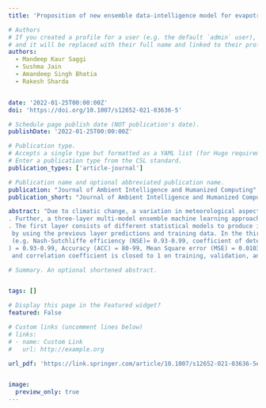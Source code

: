 ```yaml
---
title: 'Proposition of new ensemble data-intelligence model for evapotranspiration process simulation'

# Authors
# If you created a profile for a user (e.g. the default `admin` user), write the username (folder name) here
# and it will be replaced with their full name and linked to their profile.
authors:
  - Mandeep Kaur Saggi
  - Sushma Jain
  - Amandeep Singh Bhatia
  - Rakesh Sharda


date: '2022-01-25T00:00:00Z'
doi: 'https://doi.org/10.1007/s12652-021-03636-5'

# Schedule page publish date (NOT publication's date).
publishDate: '2022-01-25T00:00:00Z'

# Publication type.
# Accepts a single type but formatted as a YAML list (for Hugo requirements).
# Enter a publication type from the CSL standard.
publication_types: ['article-journal']

# Publication name and optional abbreviated publication name.
publication: "Journal of Ambient Intelligence and Humanized Computing"
publication_short: "Journal of Ambient Intelligence and Humanized Computing"

abstract: "Due to climatic change, a variation in meteorological aspects influences the water requirement for crops, evapotranspiration, and water allocation of agro-meteorological and agriculture. Accurate estimation of Evapotranspiration  has great importance to improve the utilization of water efficiently and irrigation scheduling. The main overarching goal of this paper is to investigate the abilities and applicability of three supervised machine learning models: Extreme Machine Learning , Multi-layer Perceptrons-Neural Network, Support Vector Machine to modeling the daily 
. Further, a three-layer multi-model ensemble machine learning approach is presented to predict evapotranspiration 
. The first layer consists of different statistical models to produce individual forecasts. The blending approach is employed to create an ensemble of the forecasts generated by the initial layer to produce probabilistic forecasts. In the second layer, three ensemble models  are trained for prediction of 
 by using the previous layer predictions and training data. In the third-layer, accuracy is estimated by tuning the parameters of second layer ensemble model. It has been analyzed that all statistical models showed effectiveness in high performance for modeling everyday 
 (e.g. Nash-Sutchliffe efficiency (NSE)= 0.93-0.99, coefficient of determination (r
) = 0.93-0.99, Accuracy (ACC) = 80-99, Mean Square error (MSE) = 0.0103-0.1516). Particularity, the ensemble method with SVM achieved good accuracy (99.46% to 99.72%) to predict the daily 
 and correlation coefficient is closed to 1 on training, validation, and testing datasets. Its root means square error (RMSE) (0.0085 to 0.0935) and Mean Absolute Error (MAE) (0.0614 to 0.0639) are minimum as compared to other ensemble machine learning models."

# Summary. An optional shortened abstract.


tags: []

# Display this page in the Featured widget?
featured: False

# Custom links (uncomment lines below)
# links:
# - name: Custom Link
#   url: http://example.org

url_pdf: 'https://link.springer.com/article/10.1007/s12652-021-03636-5#additional-information'


image:
  preview_only: true
---
```


